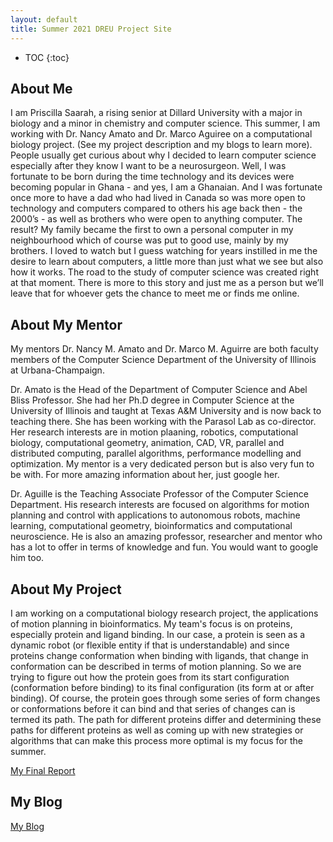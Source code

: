 ```yaml
---
layout: default
title: Summer 2021 DREU Project Site
---
```


* TOC
{:toc}

## About Me

I am Priscilla Saarah, a rising senior at Dillard University with a major in biology and a minor in chemistry and computer science. This summer, I am working with Dr. Nancy Amato and Dr. Marco Aguiree on a computational biology project. (See my project description and my blogs to learn more). 
People usually get curious about why I decided to learn computer science especially after they know I want to be a neurosurgeon. Well, I was fortunate to be born during the time technology and its devices were becoming popular in Ghana - and yes, I am a Ghanaian. And I was fortunate once more to have a dad who had lived in Canada so was more open to technology and computers compared to others his age back then - the 2000’s - as well as brothers who were open to anything computer. The result? My family became the first to own a personal computer in my neighbourhood which of course was put to good use, mainly by my brothers. I loved to watch but I guess watching for years instilled in me the desire to learn about computers, a little more than just what we see but also how it works. The road to the study of computer science was created right at that moment. 
There is more to this story and just me as a person but we’ll leave that for whoever gets the chance to meet me or finds me online.

## About My Mentor

My mentors Dr. Nancy M. Amato and Dr. Marco M. Aguirre are both faculty members of the Computer Science Department of the University of Illinois at Urbana-Champaign. 

Dr. Amato is the Head of the Department of Computer Science and Abel Bliss Professor. She had her Ph.D degree in Computer Science at the University of Illinois and taught at Texas A&M University and is now back to teaching there. She has been working with the Parasol Lab as co-director. Her research interests are in motion plaaning, robotics, computational biology, computational geometry, animation, CAD, VR, parallel and distributed computing, parallel algorithms, performance modelling and optimization. My mentor is a very dedicated person but is also very fun to be with. For more amazing information about her, just google her. 

Dr. Aguille is the Teaching Associate Professor of the Computer Science Department. His research interests are focused on algorithms for motion planning and control with applications to autonomous robots, machine learning, computational geometry, bioinformatics and computational neuroscience. He is also an amazing professor, researcher and mentor who has a lot to offer in terms of knowledge and fun. You would want to google him too. 

## About My Project

I am working on a computational biology research project, the applications of motion planning in bioinformatics.
My team's focus is on proteins, especially protein and ligand binding. In our case, a protein is seen as a dynamic robot (or flexible entity if that is understandable) and since proteins change conformation when binding with ligands, that change in conformation can be described in terms of motion planning. So we are trying to figure out how the protein goes from its start configuration (conformation before binding) to its final configuration (its form at or after binding). Of course, the protein goes through some series of form changes or conformations before it can bind and that series of changes can is termed its path. The path for different proteins differ and determining these paths for different proteins as well as coming up with new strategies or algorithms that can make this process more optimal is my focus for the summer.

[My Final Report](files/DREU2021finalreport.pdf)

## My Blog

[My Blog](blog.html)
